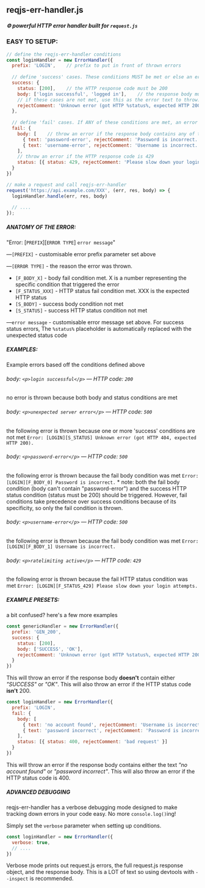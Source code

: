 ## reqjs-err-handler.js
##### ⚙️ powerful HTTP error handler built for `request.js`

### EASY TO SETUP:

```JavaScript
// define the reqjs-err-handler conditions
const loginHandler = new ErrorHandler({
  prefix: 'LOGIN',    // prefix to put in front of thrown errors
  
  // define 'success' cases. These conditions MUST be met or else an error will be thrown
  success: {
    status: [200],    // the HTTP response code must be 200
    body: ['login successful', 'logged in'],    // the response body must contain 'login successful' or 'logged in'
    // if these cases are not met, use this as the error text to throw:
    rejectComment: 'Unknown error (got HTTP %status%, expected HTTP 200).' // %status% is replaced HTTP status code
  },
  
  // define 'fail' cases. If ANY of these conditions are met, an error will be thrown 
  fail: {
    body: [    // throw an error if the response body contains any of these
      { text: 'password-error', rejectComment: 'Password is incorrect.' },
      { text: 'username-error', rejectComment: 'Username is incorrect.' }
    ],
    // throw an error if the HTTP response code is 429
    status: [{ status: 429, rejectComment: 'Please slow down your login attempts.' }]
  }
})

// make a request and call reqjs-err-handler
request('https://api.example.com/XXX', (err, res, body) => {
  loginHandler.handle(err, res, body)
  
  // ....
});
```

##### ANATOMY OF THE ERROR:
"Error: [`PREFIX`][`ERROR TYPE`]  `error message`"

—`[PREFIX]` - customisable error prefix parameter set above

—`[ERROR TYPE]` - the reason the error was thrown.
* `[F_BODY_X]` - body fail condition met. X is a number representing the specific condition that triggered the error
* `[F_STATUS_XXX]` - HTTP status fail condition met. XXX is the expected HTTP status
* `[S_BODY]` - success body condition not met
* `[S_STATUS]` - success HTTP status condition not met

—`error message` - customisable error message set above. For success status errors, The `%status%` placeholder is automatically replaced with the unexpected status code 

##### EXAMPLES:
Example errors based off the conditions defined above

###### body: `<p>login successful</p>` — HTTP code: `200`
no error is thrown because both body and status conditions are met

###### body: `<p>unexpected server error</p>` — HTTP code: `500`
the following error is thrown because one or more 'success' conditions are not met
`Error: [LOGIN][S_STATUS] Unknown error (got HTTP 404, expected HTTP 200).`

###### body: `<p>password-error</p>` — HTTP code: `500`
the following error is thrown because the fail body condition was met
`Error: [LOGIN][F_BODY_0] Password is incorrect.`
\* note: both the fail body condition (body can't contain "password-error") and the success HTTP status condition (status must be 200) should be triggered. However, fail conditions take precedence over success conditions because of its specificity, so only the fail condition is thrown.

###### body: `<p>username-error</p>` — HTTP code: `500`
the following error is thrown because the fail body condition was met
`Error: [LOGIN][F_BODY_1] Username is incorrect.`

###### body: `<p>ratelimiting active</p>` — HTTP code: `429`
the following error is thrown because the fail HTTP status condition was met
`Error: [LOGIN][F_STATUS_429] Please slow down your login attempts.`

##### EXAMPLE PRESETS:
a bit confused? here's a few more examples

```JavaScript
const genericHandler = new ErrorHandler({
  prefix: 'GEN_200',
  success: {
    status: [200],
    body: ['SUCCESS', 'OK'],
    rejectComment: 'Unknown error (got HTTP %status%, expected HTTP 200).'
  }
})
```
This will throw an error if the response body **doesn't** contain either *"SUCCESS"* or *"OK"*. This will also throw an error if the HTTP status code **isn't** 200. 

```JavaScript
const loginHandler = new ErrorHandler({
  prefix: 'LOGIN',
  fail: {
    body: [
      { text: 'no account found', rejectComment: 'Username is incorrect.' },
      { text: 'password incorrect', rejectComment: 'Password is incorrect.' }
    ],
    status: [{ status: 400, rejectComment: 'bad request' }]
  }
})
```
This will throw an error if the response body contains either the text *"no account found"* or *"password incorrect"*. This will also throw an error if the HTTP status code is 400. 

##### ADVANCED DEBUGGING
reqjs-err-handler has a verbose debugging mode designed to make tracking down errors in your code easy. No more `console.log()`ing!

Simply set the `verbose` parameter when setting up conditions. 
```JavaScript
const loginHandler = new ErrorHandler({
  verbose: true,
  // ....
})
```

Verbose mode prints out request.js errors, the full request.js response object, and the response body. This is a LOT of text so using devtools with `--inspect` is recommended.

